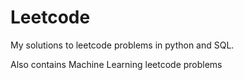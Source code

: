 # Leetcode
My solutions to leetcode problems in python and SQL.

Also contains Machine Learning leetcode problems
